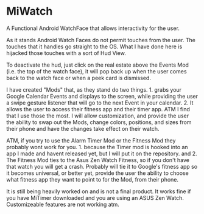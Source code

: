 # MiWatch
A Functional Android WatchFace that allows interactivity for the user. 

As it stands Android Watch Faces do not permit touches from the user. The touches that it handles go straight to the OS.
What I have done here is hijacked those touches with a sort of Hud View. 

To deactivate the hud, just click on the real estate above the Events Mod (i.e. the top of the watch face), it will pop back up when the user comes back to the watch face or when a peek card is dismissed.

I have created "Mods" that, as they stand do two things. 1. grabs your Google Calendar Events and displays to the screen, while providing the user a swipe gesture listener that will go to the next Event in your calendar. 2. It allows the user to access their fitness app and their timer app. ATM I find that I use those the most. I will allow customization, and provide the user the ability to swap out the Mods, change colors, positions, and sizes from their phone and have the changes take effect on their watch. 

ATM, if you try to use the Alarm Timer Mod or the Fitness Mod they probably wont work for you. 1. because the Timer mod is hooked into an app I made and havent released yet, but I will put it on the repository. and 2. The Fitness Mod ties to the Asus Zen Watch Fitness, so if you don't have that watch you will get a crash. Probably will tie it to Google's fitness app so it becomes universal, or better yet, provide the user the ability to choose what fitness app they want to point to for the Mod, from their phone.

It is still being heavily worked on and is not a final product.
It works fine if you have MiTimer downloaded and you are using an ASUS Zen Watch.
Customizeable features are not working atm.




